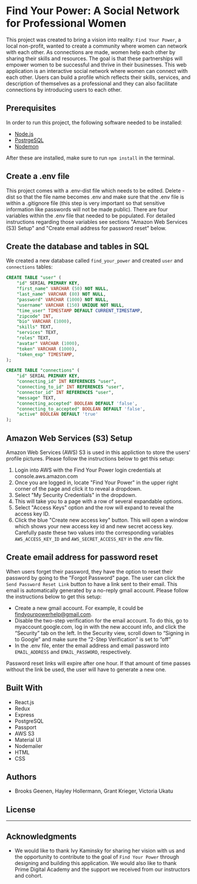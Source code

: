 # Find Your Power: A Social Network for Professional Women
This project was created to bring a vision into reality: `Find Your Power`, a local non-profit, wanted to create a community where women can network with each other. As connections are made, women help each other by sharing their skills and resources. The goal is that these partnerships will empower women to be successful and thrive in their businesses. This web application is an interactive social network where women can connect with each other. Users can build a profile which reflects their skills, services, and description of themselves as a professional and they can also facilitate connections by introducing users to each other. 


## Prerequisites
In order to run this project, the following software needed to be installed:
- [Node.js](https://nodejs.org/en/)
- [PostrgeSQL](https://www.postgresql.org/)
- [Nodemon](https://nodemon.io/)

After these are installed, make sure to run `npm install` in the terminal.

## Create a .env file
This project comes with a .env-dist file which needs to be edited. Delete -dist so that the file name becomes .env and make sure that the .env file is within a .gitignore file (this step is very important so that sensitive information like passwords will not be made public). There are four variables within the .env file that needed to be populated. For detailed instructions regarding those variables see sections "Amazon Web Services (S3) Setup" and "Create email address for password reset" below.

## Create the database and tables in SQL
We created a new database called `find_your_power` and created `user` and `connections` tables:

```SQL
CREATE TABLE "user" (
    "id" SERIAL PRIMARY KEY,
    "first_name" VARCHAR (50) NOT NULL,
    "last_name" VARCHAR (80) NOT NULL,
    "password" VARCHAR (1000) NOT NULL,
    "username" VARCHAR (150) UNIQUE NOT NULL,
    "time_user" TIMESTAMP DEFAULT CURRENT_TIMESTAMP,
    "zipcode" INT,
    "bio" VARCHAR (1000),
    "skills" TEXT,
    "services" TEXT,
    "roles" TEXT,
    "avatar" VARCHAR (1000),
    "token" VARCHAR (1000),
    "token_exp" TIMESTAMP,
);

CREATE TABLE "connections" (
	"id" SERIAL PRIMARY KEY,
	"connecting_id" INT REFERENCES "user",
	"connecting_to_id" INT REFERENCES "user",	
	"connector_id" INT REFERENCES "user",
	"message" TEXT,
	"connecting_accepted" BOOLEAN DEFAULT 'false',
	"connecting_to_accepted" BOOLEAN DEFAULT 'false',
    "active" BOOLEAN DEFAULT 'true'
);
```

## Amazon Web Services (S3) Setup
Amazon Web Services (AWS) S3 is used in this appliction to store the users' profile pictures. Please follow the instructions below to get this setup:
1) Login into AWS with the Find Your Power login credentials at console.aws.amazon.com
2) Once you are logged in, locate "Find Your Power" in the upper right corner of the page and click it to reveal a dropdown.
3) Select "My Security Credentials" in the dropdown.
4) This will take you to a page with a row of several expandable options.
5) Select "Access Keys" option and the row will expand to reveal the access key ID.
6) Click the blue "Create new access key" button. This will open a window which shows your new access key id and new secret access key. Carefully paste these two values into the corresponding variables `AWS_ACCESS_KEY_ID` and `AWS_SECRET_ACCESS_KEY` in the .env file. 

## Create email address for password reset
When users forget their password, they have the option to reset their password by going to the "Forgot Password" page. The user can click the `Send Password Reset Link` button to have a link sent to their email. This email is automatically generated by a no-reply gmail account. Please follow the instructions below to get this setup:
- Create a new gmail account. For example, it could be findyourpowerhelp@gmail.com. 
- Disable the two-step verification for the email account. To do this, go to myaccount.google.com, log in with the new account info, and click the “Security” tab on the left. In the Security view, scroll down to “Signing in to Google” and make sure the “2-Step Verification” is set to “off”
- In the .env file, enter the email address and email password into `EMAIL_ADDRESS` and `EMAIL_PASSWORD`, respectively.

Password reset links will expire after one hour. If that amount of time passes without the link be used, the user will have to generate a new one.


## Built With
- React.js
- Redux
- Express
- PostgreSQL
- Passport
- AWS S3
- Material UI
- Nodemailer
- HTML
- CSS    

## Authors
- Brooks Geenen, Hayley Hollermann, Grant Krieger, Victoria Ukatu

## License
----- -----

## Acknowledgments
- We would like to thank Ivy Kaminsky for sharing her vision with us and the opportunity to contribute to the goal of `Find Your Power` through designing and building this application. We would also like to thank Prime Digital Academy and the support we received from our instructors and cohort.






